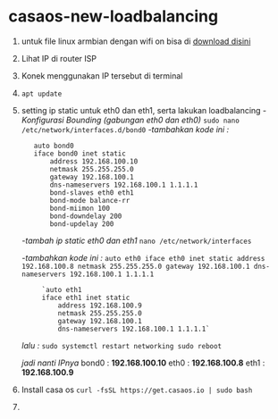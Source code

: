 # casaos-new-loadbalancing

1. untuk file linux armbian dengan wifi on bisa di [download disini](https://www.mediafire.com/file/2ywqxi302gzrp2i/Armbian_21.08.1_Amlogic-GXL_bullseye_current_5.10.60.img.xz/file)
2. Lihat IP di router ISP
3. Konek menggunakan IP tersebut di terminal
4. `apt update`
5. setting ip static untuk eth0 dan eth1, serta lakukan loadbalancing
   _-Konfigurasi Bounding (gabungan eth0 dan eth0)_
       `sudo nano /etc/network/interfaces.d/bond0`
     _-tambahkan kode ini :_

          auto bond0
          iface bond0 inet static
              address 192.168.100.10
              netmask 255.255.255.0
              gateway 192.168.100.1
              dns-nameservers 192.168.100.1 1.1.1.1
              bond-slaves eth0 eth1
              bond-mode balance-rr
              bond-miimon 100
              bond-downdelay 200
              bond-updelay 200


     _-tambah ip static eth0 dan eth1_
         `nano /etc/network/interfaces`
   
     _-tambahkan kode ini :_
            `auto eth0
            iface eth0 inet static
                address 192.168.100.8
                netmask 255.255.255.0
                gateway 192.168.100.1
                dns-nameservers 192.168.100.1 1.1.1.1`
   
            `auto eth1
            iface eth1 inet static
                address 192.168.100.9
                netmask 255.255.255.0
                gateway 192.168.100.1
                dns-nameservers 192.168.100.1 1.1.1.1`
      _lalu :_
         `sudo systemctl restart networking
         sudo reboot`

     _jadi nanti IPnya_
       bond0 : **192.168.100.10**
       eth0 : **192.168.100.8**
       eth1 : **192.168.100.9**


7. Install casa os
   `curl -fsSL https://get.casaos.io | sudo bash`
8. 
